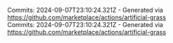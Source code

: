 Commits: 2024-09-07T23:10:24.321Z - Generated via https://github.com/marketplace/actions/artificial-grass
<br>
Commits: 2024-09-07T23:10:24.321Z - Generated via https://github.com/marketplace/actions/artificial-grass
<br>
